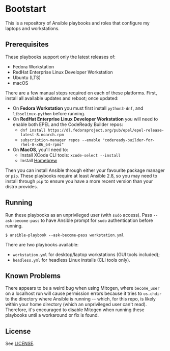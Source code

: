 # Bootstart

This is a repository of Ansible playbooks and roles that configure my laptops
and workstations.

## Prerequisites

These playbooks support only the latest releases of:

  - Fedora Workstation
  - RedHat Enterprise Linux Developer Workstation
  - Ubuntu (LTS)
  - macOS

There are a few manual steps required on each of these platforms. First, install
all available updates and reboot; once updated:

  - On **Fedora Workstation** you must first install `python3-dnf`, and
    `libselinux-python` before running.
  - On **RedHat Enterprise Linux Developer Workstation** you will need to
    enable both EPEL and the CodeReady Builder repos:
    - `dnf install https://dl.fedoraproject.org/pub/epel/epel-release-latest-8.noarch.rpm`
    - `subscription-manager repos --enable "codeready-builder-for-rhel-8-x86_64-rpms"`
  - On **MacOS**, you'll need to:
    - Install XCode CLI tools: `xcode-select --install`
    - Install [Homebrew](https://brew.sh)

Then you can install Ansible through either your favourite package manager or
`pip`. These playbooks require at least Ansible 2.8, so you may need to install
through `pip` to ensure you have a more recent version than your distro
provides.

## Running

Run these playbooks as an unprivileged user (with `sudo` access). Pass
`--ask-become-pass` to have Ansible prompt for `sudo` authentication before
running.

```
$ ansible-playbook --ask-become-pass workstation.yml
```

There are two playbooks available:

  - `workstation.yml` for desktop/laptop workstations (GUI tools included);
  - `headless.yml` for headless Linux installs (CLI tools only).

## Known Problems

There appears to be a weird bug when using Mitogen, where `become_user` on a
localhost run will cause permission errors because it tries to `os.chdir` to the
directory where Ansible is running -- which, for this repo, is likely within
your home directory (which an unprivileged user can't read). Therefore, it's
encouraged to disable Mitogen when running these playbooks until a workaround or
fix is found.

## License

See [LICENSE](./LICENSE).
